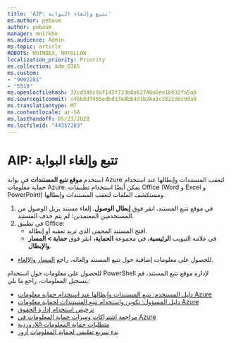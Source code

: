 ```yaml
---
title: 'AIP: تتبع وإلغاء البوابة'
ms.author: pebaum
author: pebaum
manager: mnirkhe
ms.audience: Admin
ms.topic: article
ROBOTS: NOINDEX, NOFOLLOW
localization_priority: Priority
ms.collection: Adm_O365
ms.custom:
- "9002281"
- "5519"
ms.openlocfilehash: 32cd346c9af145f733b0a62746a0ee1b632fa5ab
ms.sourcegitcommit: c46b8df485edbd13e8bb4d1b2ba1c2821ddc9da0
ms.translationtype: MT
ms.contentlocale: ar-SA
ms.lasthandoff: 05/23/2020
ms.locfileid: "44357283"
---
```

# <a name="aip-track-and-revoke-portal"></a>AIP: تتبع وإلغاء البوابة

استخدم **موقع تتبع المستندات** في بوابة Azure لتعقب المستندات وإبطالها عند استخدام حماية معلومات Azure. يمكن أيضًا استخدام تطبيقات Office (Word و Excel و PowerPoint) ومستكشف الملفات لتعقب المستندات وإبطالها.

1. في موقع تتبع المستند، انقر فوق **إبطال الوصول**. إلغاء مستند يزيل الوصول من المستخدمين المعتمدين؛ لم يتم حذف المستند.
2. في تطبيق Office:
    - افتح المستند المحمي الذي تريد تعقبه أو إبطاله.
    - في علامة التبويب **الرئيسية،** في مجموعة **الحماية،** انقر فوق **حماية > المسار والإبطال**.

- للحصول على معلومات إضافية حول تتبع المستند وإلغائه، راجع [المسار والإلغاء](https://docs.microsoft.com/azure/information-protection/rms-client/client-track-revoke).

للحصول على معلومات حول استخدام PowerShell لإدارة موقع تتبع المستند، قم بتسجيل المعلومات، راجع ما يلي:
- [دليل المستخدم: تتبع المستندات وإبطالها عند استخدام حماية معلومات Azure](https://docs.microsoft.com/azure/information-protection/rms-client/client-track-revoke)
- [دليل المسؤول: تكوين واستخدام تتبع المستندات لحماية معلومات Azure](https://docs.microsoft.com/azure/information-protection/rms-client/client-admin-guide-document-tracking)
- [ترخيص استخدام إدارة الحقوق](https://docs.microsoft.com/azure/information-protection/configure-usage-rights#rights-management-use-license)
- [مراجعة اشتراكات وميزات حماية المعلومات في Azure](https://azure.microsoft.com/pricing/details/information-protection)
- [متطلبات حماية المعلومات اللازوردية](https://docs.microsoft.com/azure/information-protection/get-started/requirements)
- [بدء سريع تعليمي لحماية المعلومات أزور](https://docs.microsoft.com/azure/information-protection/get-started/infoprotect-quick-start-tutorial)
